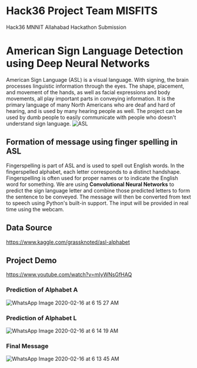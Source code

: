 # Hack36 Project Team MISFITS
Hack36 MNNIT Allahabad Hackathon Submission
# American Sign Language Detection using Deep Neural Networks
American Sign Language (ASL) is a visual language. With signing, the brain processes linguistic information through the eyes. The shape, placement, and movement of the hands, as well as facial expressions and body movements, all play important parts in conveying information. It is the primary language of many North Americans who are deaf and hard of hearing, and is used by many hearing people as well. The project can be used by dumb people to easily communicate with people who doesn't understand sign language.
![ASL](https://user-images.githubusercontent.com/35381035/74564913-1e48d600-4f96-11ea-86fa-4e854ec77975.jpg)

## Formation of message using finger spelling in ASL

Fingerspelling is part of ASL and is used to spell out English words. In the fingerspelled alphabet, each letter corresponds to a distinct handshape. Fingerspelling is often used for proper names or to indicate the English word for something. We are using **Convolutional Neural Networks** to predict the sign language letter and combine those predicted letters to form the sentence to be conveyed.
The message will then be converted from text to speech using Python's built-in support.
The input will be provided in real time using the webcam.

## Data Source
https://www.kaggle.com/grassknoted/asl-alphabet

## Project Demo
https://www.youtube.com/watch?v=mIyWNsGfHAQ

### Prediction of Alphabet A

![WhatsApp Image 2020-02-16 at 6 15 27 AM](https://user-images.githubusercontent.com/35381035/74597347-064f8000-5084-11ea-9873-284635181e3c.jpeg)

### Prediction of Alphabet L

![WhatsApp Image 2020-02-16 at 6 14 19 AM](https://user-images.githubusercontent.com/35381035/74597364-4878c180-5084-11ea-8125-607075f8dd57.jpeg)

### Final Message

![WhatsApp Image 2020-02-16 at 6 13 45 AM](https://user-images.githubusercontent.com/35381035/74597368-5a5a6480-5084-11ea-8164-ccb37b95a272.jpeg)





